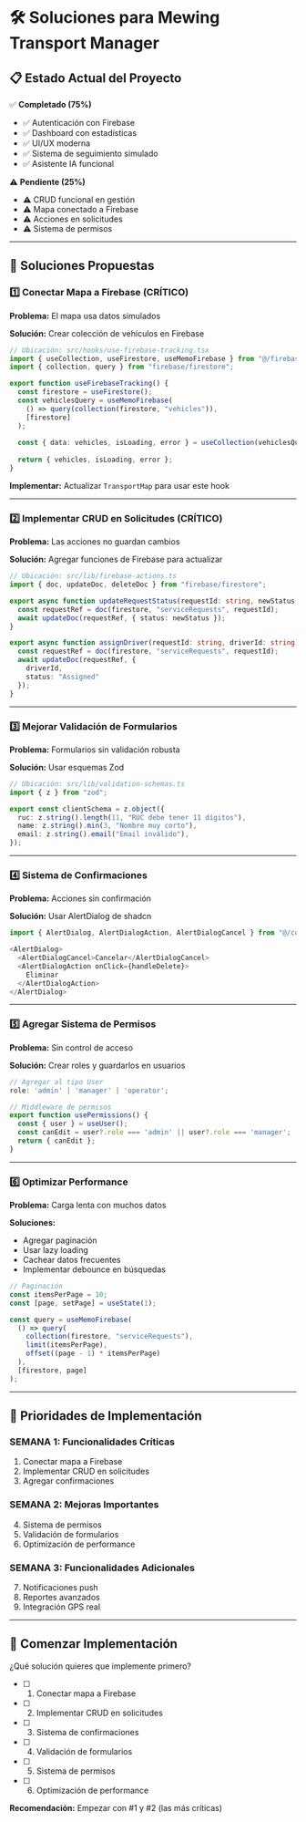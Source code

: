 # 🛠️ Soluciones para Mewing Transport Manager

## 📋 Estado Actual del Proyecto

✅ **Completado (75%)**
- ✅ Autenticación con Firebase
- ✅ Dashboard con estadísticas
- ✅ UI/UX moderna
- ✅ Sistema de seguimiento simulado
- ✅ Asistente IA funcional

⚠️ **Pendiente (25%)**
- ⚠️ CRUD funcional en gestión
- ⚠️ Mapa conectado a Firebase
- ⚠️ Acciones en solicitudes
- ⚠️ Sistema de permisos

---

## 🔧 Soluciones Propuestas

### 1️⃣ Conectar Mapa a Firebase (CRÍTICO)

**Problema:** El mapa usa datos simulados

**Solución:** Crear colección de vehículos en Firebase

```typescript
// Ubicación: src/hooks/use-firebase-tracking.tsx
import { useCollection, useFirestore, useMemoFirebase } from "@/firebase";
import { collection, query } from "firebase/firestore";

export function useFirebaseTracking() {
  const firestore = useFirestore();
  const vehiclesQuery = useMemoFirebase(
    () => query(collection(firestore, "vehicles")),
    [firestore]
  );
  
  const { data: vehicles, isLoading, error } = useCollection(vehiclesQuery);
  
  return { vehicles, isLoading, error };
}
```

**Implementar:** Actualizar `TransportMap` para usar este hook

---

### 2️⃣ Implementar CRUD en Solicitudes (CRÍTICO)

**Problema:** Las acciones no guardan cambios

**Solución:** Agregar funciones de Firebase para actualizar

```typescript
// Ubicación: src/lib/firebase-actions.ts
import { doc, updateDoc, deleteDoc } from "firebase/firestore";

export async function updateRequestStatus(requestId: string, newStatus: string) {
  const requestRef = doc(firestore, "serviceRequests", requestId);
  await updateDoc(requestRef, { status: newStatus });
}

export async function assignDriver(requestId: string, driverId: string) {
  const requestRef = doc(firestore, "serviceRequests", requestId);
  await updateDoc(requestRef, { 
    driverId,
    status: "Assigned" 
  });
}
```

---

### 3️⃣ Mejorar Validación de Formularios

**Problema:** Formularios sin validación robusta

**Solución:** Usar esquemas Zod

```typescript
// Ubicación: src/lib/validation-schemas.ts
import { z } from "zod";

export const clientSchema = z.object({
  ruc: z.string().length(11, "RUC debe tener 11 dígitos"),
  name: z.string().min(3, "Nombre muy corto"),
  email: z.string().email("Email inválido"),
});
```

---

### 4️⃣ Sistema de Confirmaciones

**Problema:** Acciones sin confirmación

**Solución:** Usar AlertDialog de shadcn

```typescript
import { AlertDialog, AlertDialogAction, AlertDialogCancel } from "@/components/ui/alert-dialog";

<AlertDialog>
  <AlertDialogCancel>Cancelar</AlertDialogCancel>
  <AlertDialogAction onClick={handleDelete}>
    Eliminar
  </AlertDialogAction>
</AlertDialog>
```

---

### 5️⃣ Agregar Sistema de Permisos

**Problema:** Sin control de acceso

**Solución:** Crear roles y guardarlos en usuarios

```typescript
// Agregar al tipo User
role: 'admin' | 'manager' | 'operator';

// Middleware de permisos
export function usePermissions() {
  const { user } = useUser();
  const canEdit = user?.role === 'admin' || user?.role === 'manager';
  return { canEdit };
}
```

---

### 6️⃣ Optimizar Performance

**Problema:** Carga lenta con muchos datos

**Soluciones:**
- Agregar paginación
- Usar lazy loading
- Cachear datos frecuentes
- Implementar debounce en búsquedas

```typescript
// Paginación
const itemsPerPage = 10;
const [page, setPage] = useState(1);

const query = useMemoFirebase(
  () => query(
    collection(firestore, "serviceRequests"),
    limit(itemsPerPage),
    offset((page - 1) * itemsPerPage)
  ),
  [firestore, page]
);
```

---

## 🎯 Prioridades de Implementación

### SEMANA 1: Funcionalidades Críticas
1. Conectar mapa a Firebase
2. Implementar CRUD en solicitudes
3. Agregar confirmaciones

### SEMANA 2: Mejoras Importantes
4. Sistema de permisos
5. Validación de formularios
6. Optimización de performance

### SEMANA 3: Funcionalidades Adicionales
7. Notificaciones push
8. Reportes avanzados
9. Integración GPS real

---

## 🚀 Comenzar Implementación

¿Qué solución quieres que implemente primero?

- [ ] 1. Conectar mapa a Firebase
- [ ] 2. Implementar CRUD en solicitudes
- [ ] 3. Sistema de confirmaciones
- [ ] 4. Validación de formularios
- [ ] 5. Sistema de permisos
- [ ] 6. Optimización de performance

**Recomendación:** Empezar con #1 y #2 (las más críticas)

